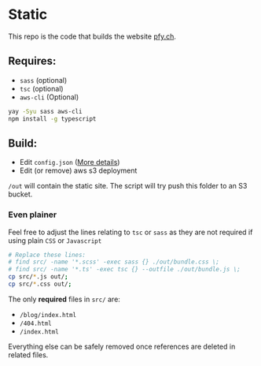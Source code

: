 # Static
This repo is the code that builds the website [pfy.ch](https://pfy.ch).

## Requires:
- `sass` (optional)
- `tsc` (optional)
- `aws-cli` (Optional)

```sh
yay -Syu sass aws-cli
npm install -g typescript
```

## Build:
- Edit `config.json` ([More details](https://github.com/pfych/static-rs/tree/v0.1.0#usage))
- Edit (or remove) aws s3 deployment

`/out` will contain the static site. The script will try push this folder to an S3 bucket.

### Even plainer

Feel free to adjust the lines relating to `tsc` or `sass` as they are not required if using plain `CSS` or `Javascript`

```sh
# Replace these lines:
# find src/ -name '*.scss' -exec sass {} ./out/bundle.css \;
# find src/ -name '*.ts' -exec tsc {} --outfile ./out/bundle.js \;
cp src/*.js out/;
cp src/*.css out/;
```

The only **required** files in `src/` are:
- `/blog/index.html`
- `/404.html`
- `/index.html`

Everything else can be safely removed once references are deleted in related files.
